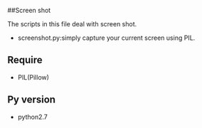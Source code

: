##Screen shot

The scripts in this file deal with screen shot.

- screenshot.py:simply capture your current screen using PIL.

## Require
- PIL(Pillow)

## Py version

- python2.7